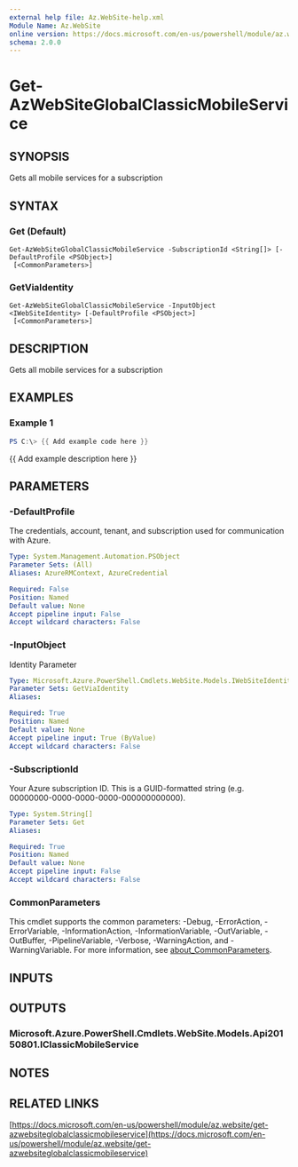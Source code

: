```yaml
---
external help file: Az.WebSite-help.xml
Module Name: Az.WebSite
online version: https://docs.microsoft.com/en-us/powershell/module/az.website/get-azwebsiteglobalclassicmobileservice
schema: 2.0.0
---
```


# Get-AzWebSiteGlobalClassicMobileService

## SYNOPSIS
Gets all mobile services for a subscription

## SYNTAX

### Get (Default)
```
Get-AzWebSiteGlobalClassicMobileService -SubscriptionId <String[]> [-DefaultProfile <PSObject>]
 [<CommonParameters>]
```

### GetViaIdentity
```
Get-AzWebSiteGlobalClassicMobileService -InputObject <IWebSiteIdentity> [-DefaultProfile <PSObject>]
 [<CommonParameters>]
```

## DESCRIPTION
Gets all mobile services for a subscription

## EXAMPLES

### Example 1
```powershell
PS C:\> {{ Add example code here }}
```

{{ Add example description here }}

## PARAMETERS

### -DefaultProfile
The credentials, account, tenant, and subscription used for communication with Azure.

```yaml
Type: System.Management.Automation.PSObject
Parameter Sets: (All)
Aliases: AzureRMContext, AzureCredential

Required: False
Position: Named
Default value: None
Accept pipeline input: False
Accept wildcard characters: False
```

### -InputObject
Identity Parameter

```yaml
Type: Microsoft.Azure.PowerShell.Cmdlets.WebSite.Models.IWebSiteIdentity
Parameter Sets: GetViaIdentity
Aliases:

Required: True
Position: Named
Default value: None
Accept pipeline input: True (ByValue)
Accept wildcard characters: False
```

### -SubscriptionId
Your Azure subscription ID.
This is a GUID-formatted string (e.g.
00000000-0000-0000-0000-000000000000).

```yaml
Type: System.String[]
Parameter Sets: Get
Aliases:

Required: True
Position: Named
Default value: None
Accept pipeline input: False
Accept wildcard characters: False
```

### CommonParameters
This cmdlet supports the common parameters: -Debug, -ErrorAction, -ErrorVariable, -InformationAction, -InformationVariable, -OutVariable, -OutBuffer, -PipelineVariable, -Verbose, -WarningAction, and -WarningVariable. For more information, see [about_CommonParameters](http://go.microsoft.com/fwlink/?LinkID=113216).

## INPUTS

## OUTPUTS

### Microsoft.Azure.PowerShell.Cmdlets.WebSite.Models.Api20150801.IClassicMobileService
## NOTES

## RELATED LINKS

[https://docs.microsoft.com/en-us/powershell/module/az.website/get-azwebsiteglobalclassicmobileservice](https://docs.microsoft.com/en-us/powershell/module/az.website/get-azwebsiteglobalclassicmobileservice)

